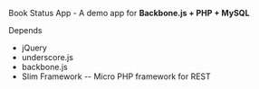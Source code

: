 Book Status App - A demo app for **Backbone.js + PHP + MySQL**

Depends
 - jQuery
 - underscore.js
 - backbone.js
 - Slim Framework -- Micro PHP framework for REST
